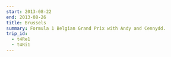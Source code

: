 ```yaml
---
start: 2013-08-22
end: 2013-08-26
title: Brussels
summary: Formula 1 Belgian Grand Prix with Andy and Cennydd.
trip_id:
  - t4Re1
  - t4Ri1
---
```

